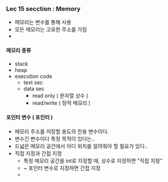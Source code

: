 ### Lec 15 secction : Memory

 - 메모리는 변수를 통해 사용
 - 모든 메모리는 고유한 주소를 가짐
 - 



#### 메모리 종류
 - stack
 - heap
 - execution code
   - text sec
   - data sec
     - read only ( 문자열 상수 )
     - read/write ( 정적 메모리 )


#### 포인터 변수 ( 포인터 )

 - 메모리 주소를 저장할 용도의 전용 변수이다.
 - 변수긴 변수이다 특정 목적이 있다는..
 - 드넓은 메모리 공간에서 어디 위치를 알려줘야 할 필요가 있다..
 - 직접 지정과 간접 지정
   - 특정 메모리 공간을 int로 지정할 때, 상수로 지정하면 "직접 지정"
   - ~  포인터 변수로 지정하면 간접 지정
   -   
